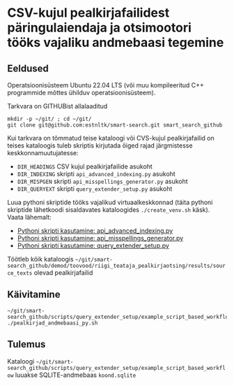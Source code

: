 # CSV-kujul pealkirjafailidest päringulaiendaja ja otsimootori tööks vajaliku andmebaasi tegemine

## Eeldused

Operatsioonisüsteem Ubuntu 22.04 LTS (või muu kompileeritud C++ programmide mõttes ühilduv operatsioonisüsteem).

Tarkvara on GITHUBist allalaaditud

```cmdline
mkdir -p ~/git/ ; cd ~/git/
git clone git@github.com:estnltk/smart-search.git smart_search_github
```

Kui tarkvara on tõmmatud teise kataloogi või CVS-kujul pealkirjafailid on teises kataloogis tuleb skriptis kirjutada õiged rajad järgmistesse keskkonnamuutujatesse:

* ```DIR_HEADINGS``` CSV kujul pealkirjafailide asukoht
* ```DIR_INDEXING``` skripti ```api_advanced_indexing.py``` asukoht
* ```DIR_MISPGEN```  skripti ```api_misspellings_generator.py``` asukoht
* ```DIR_QUERYEXT``` skripti ```query_extender_setup.py``` asukoht

Luua pythoni skriptide tööks vajalikud virtuaalkeskkonnad (täita pythoni skriptide lähetkoodi sisaldavates kataloogides ```./create_venv.sh``` käsk).
Vaata lähemalt:
* [Pythoni skripti kasutamine: api_advanced_indexing.py](https://github.com/estnltk/smart-search/blob/main/api/api_advanced_indexing/flask_api_advanced_indexing.py)
* [Pythoni skripti kasutamine: api_misspellings_generator.py](https://github.com/estnltk/smart-search/blob/main/api/api_misspellings_generator/flask_api_misspellings_generator.py)
* [Pythoni skripti kasutamine: query_extender_setup.py](https://github.com/estnltk/smart-search/blob/main/scripts/query_extender_setup/example_script_based_workflow/query_extender_setup.py)


Töötleb kõik kataloogis ```~/git/smart-search_github/demod/toovood/riigi_teataja_pealkirjaotsing/results/source_texts``` olevad pealkirjafailid

## Käivitamine

```cmdline
~/git/smart-search_github/scripts/query_extender_setup/example_script_based_workflow 
./pealkirjad_andmebaasi_py.sh
```

## Tulemus

Kataloogi ```~/git/smart-search_github/scripts/query_extender_setup/example_script_based_workflow``` luuakse SQLITE-andmebaas ```koond.sqlite```

